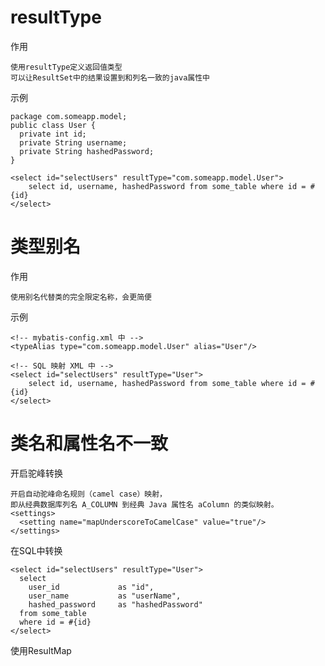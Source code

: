 # resultType

作用

	使用resultType定义返回值类型
	可以让ResultSet中的结果设置到和列名一致的java属性中
		
示例

	package com.someapp.model;
	public class User {
	  private int id;
	  private String username;
	  private String hashedPassword;
	}
	
	<select id="selectUsers" resultType="com.someapp.model.User">
		select id, username, hashedPassword from some_table where id = #{id}
	</select>

# 类型别名

作用

	使用别名代替类的完全限定名称，会更简便

示例

	<!-- mybatis-config.xml 中 -->
	<typeAlias type="com.someapp.model.User" alias="User"/>

	<!-- SQL 映射 XML 中 -->
	<select id="selectUsers" resultType="User">
		select id, username, hashedPassword from some_table where id = #{id}
	</select>
	


# 类名和属性名不一致

开启驼峰转换

	开启自动驼峰命名规则（camel case）映射，
	即从经典数据库列名 A_COLUMN 到经典 Java 属性名 aColumn 的类似映射。 	
	<settings>
	  <setting name="mapUnderscoreToCamelCase" value="true"/>
	</settings>
	
在SQL中转换

	<select id="selectUsers" resultType="User">
	  select
		user_id             as "id",
		user_name           as "userName",
		hashed_password     as "hashedPassword"
	  from some_table
	  where id = #{id}
	</select>

使用ResultMap

	
	
